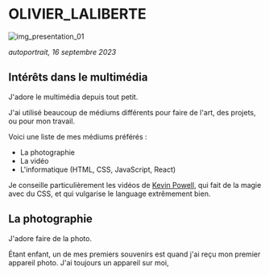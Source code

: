 # OLIVIER_LALIBERTE

![img_presentation_01](images/DSC_0084.JPG)

*autoportrait, 16 septembre 2023*

## Intérêts dans le multimédia

J'adore le multimédia depuis tout petit. 

J'ai utilisé beaucoup de médiums différents pour faire de l'art, des projets, ou pour mon travail.

Voici une liste de mes médiums préférés : 
- La photographie
- La vidéo
- L'informatique (HTML, CSS, JavaScript, React)


Je conseille particulièrement les vidéos de [Kevin Powell](https://www.youtube.com/@KevinPowell), qui fait de la magie avec du CSS, et qui vulgarise le language extrêmement bien. 

## La photographie

J'adore faire de la photo. 

Étant enfant, un de mes premiers souvenirs est quand j'ai reçu mon premier appareil photo. J'ai toujours un appareil sur moi, 
